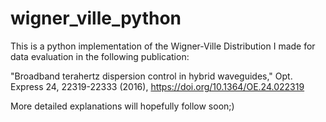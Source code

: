 # wigner_ville_python

This is a python implementation of the Wigner-Ville Distribution I made for data evaluation in the following publication:

"Broadband terahertz dispersion control in hybrid waveguides," Opt. Express 24, 22319-22333 (2016), https://doi.org/10.1364/OE.24.022319

More detailed explanations will hopefully follow soon;)
